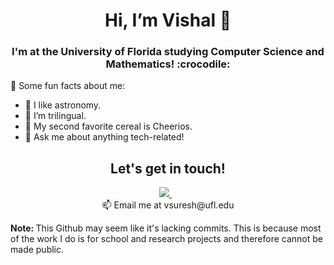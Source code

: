 <h1 align='center'>
           Hi, I’m Vishal 👋
</h1>

<h3 align='center'>
  I'm at the University of Florida studying Computer Science and Mathematics! :crocodile:
</h3>

<p align='left'>
  🌱 Some fun facts about me: <br/>
    <ul>
      <li>🔭 I like astronomy. </li>
      <li>👯 I’m trilingual. </li>
      <li>🥈 My second favorite cereal is Cheerios. </li>
      <li>🤔 Ask me about anything tech-related!</li>
    </ul>
</p>

<h2 align='center'>
  Let's get in touch!<br/>
</h2>

<p align='center'>             
  <a href="https://www.linkedin.com/in/vishsuresh135">
    <img src="https://img.shields.io/badge/linkedin-%230077B5.svg?&style=for-the-badge&logo=linkedin&logoColor=white" />
  </a>&nbsp;&nbsp;<br/>
  📫 Email me at vsuresh@ufl.edu
</p>

<p align='left'>
  <b>Note: </b>This Github may seem like it's lacking commits. This is because most of the work I do is for school and research projects and therefore cannot be made public.
</p>

<!--
**AkshayAshok2/AkshayAshok2** is a ✨ _special_ ✨ repository because its `README.md` (this file) appears on your GitHub profile.

Here are some ideas to get you started:

- 🔭 I’m currently working on ...
- 🌱 I’m currently learning ...
- 👯 I’m looking to collaborate on ...
- 🤔 I’m looking for help with ...
- 💬 Ask me about ...
- 📫 How to reach me: ...
- 😄 Pronouns: ...
- ⚡ Fun fact: ...
-->
